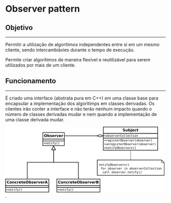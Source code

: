 # Observer pattern

## Objetivo
---
Permitir a utilização de algorítimos independentes entre sí em um mesmo cliente, sendo intercambiávies durante o tempo de execução.

Permite criar algorítimos de maneira flexível e reutilizável para serem utilizados por mais de um cliente.

## Funcionamento
---
É criado uma interface (abstrata pura em C++) em uma classe base para encapsular a implementação dos algorítimps em classes derivadas. Os clientes irão conter a interface e não terão nenhum impacto quando o número de classes derivadas mudar e nem quando a implementação de uma classe derivada mudar.

![Observer UML](../../Imgs/Observer.png "Observer UML").